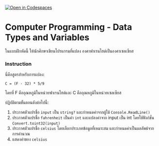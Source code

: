 [![Open in Codespaces](https://classroom.github.com/assets/launch-codespace-2972f46106e565e64193e422d61a12cf1da4916b45550586e14ef0a7c637dd04.svg)](https://classroom.github.com/open-in-codespaces?assignment_repo_id=19931843)
# Computer Programming - Data Types and Variables
ในแบบฝึกหัดนี้ ให้นักศึกษาเขียนโปรแกรมที่แปลง องศาฟาเรนไฮต์เป็นองศาเซลเซียส 

### Instruction
นี่คือสูตรสำหรับการแปลง:
```
C = (F - 32) * 5/9
```
โดยที่ F คืออุณหภูมิในหน่วยฟาเรนไฮต์และ C คืออุณหภูมิในหน่วยเซลเซียส

ปฏิบัติตามขั้นตอนดังต่อไปนี้:

1. ประกาศตัวแปรชื่อ `input` เป็น `string?` และกำหนดค่าจากผู้ใช้ `Console.ReadLine()` 
2. ประกาศตัวแปรชื่อ `fahrenheit` เป็นค่า `int` และแปลงค่าจาก input เป็น int โดยใช้ฟังก์ชั่น `Convert.toint32(input)`
2. ประกาศตัวแปรชื่อ `celsius` โดยเลือกประเภทข้อมูลที่เหมาะสม และกำหนดค่าเป็นผลลัพธ์จากการคำนวณ
3. แสดงค่าของ `celsius`


































